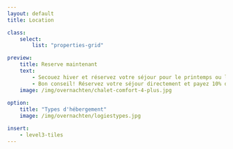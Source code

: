 ```yaml
---
layout: default
title: Location

class:
    select: 
        list: "properties-grid"

preview:
    title: Reserve maintenant
    text: 
        - Secouez hiver et réservez votre séjour pour le printemps ou l'été maintenant. Cette belle perspective ne manquera pas de vous donner plus d'énergie en ces mois sombres.
        - Bon conseil! Réservez votre séjour directement et payez 10% de moins que via Booking ou AirBnB.
    image: /img/overnachten/chalet-comfort-4-plus.jpg
        
option:
    title: "Types d'hébergement"
    image: /img/overnachten/logiestypes.jpg    

insert:
    - level3-tiles
---
```

